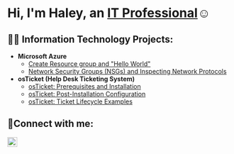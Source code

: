  <h1>Hi, I'm Haley, an <a href="http://linkedin.com/in/haley-pruitt-211446248">IT Professional</a>☺</h1>

<h2>👨‍💻 Information Technology Projects:</h2>

- <b>Microsoft Azure</b>
  - [Create Resource group and "Hello World"](https://github.com/haleypruittcc/ResourcegroupandHelloworld)
  - [Network Security Groups (NSGs) and Inspecting Network Protocols](https://github.com/haleypruittcc/NetworkSecurityGroups-NSGs-andInspectingNetworkProtocols)
- <b>osTicket (Help Desk Ticketing System)</b>
  - [osTicket: Prerequisites and Installation](https://github.com/haleypruittcc/osticket-prereqs)
  - [osTicket: Post-Installation Configuration](https://github.com/haleypruittcc/post-install-config)
  - [osTicket: Ticket Lifecycle Examples](https://github.com/haleypruittcc/ticket-lifecycle)

<h2>🤳Connect with me:</h2>

[<img align="left" alt="Josh | LinkedIn" width="22px" src="https://cdn.jsdelivr.net/npm/simple-icons@v3/icons/linkedin.svg" />][linkedin] 

[linkedin]: http://linkedin.com/in/haley-pruitt-211446248
